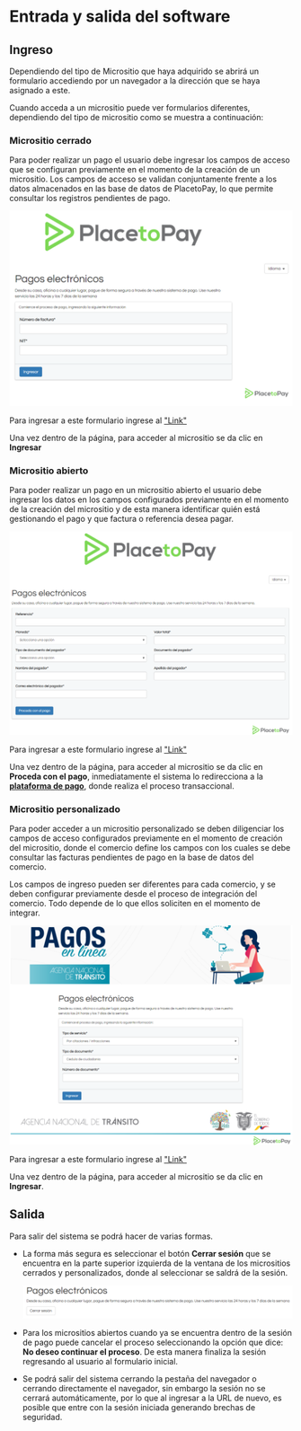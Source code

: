 # Entrada y salida del software

##  Ingreso


Dependiendo del tipo de Micrositio que haya adquirido se abrirá un formulario accediendo por un navegador a la dirección que se haya asignado a este.

Cuando acceda a un micrositio puede ver formularios diferentes, dependiendo del tipo de micrositio como se muestra a continuación:

### Micrositio cerrado

Para poder realizar un pago el usuario debe ingresar los campos de acceso que se configuran previamente en el momento de la creación de un micrositio. Los campos de acceso se validan conjuntamente frente a los datos almacenados en las base de datos de PlacetoPay, lo que permite consultar los registros pendientes de pago.

![loginUser_form](../../images_folder/user_end/login/loginClose_form.png)

Para ingresar a este formulario ingrese al ["Link"](https://sites.placetopay.com/egm/login)

Una vez dentro de la página, para acceder al micrositio se da clic en **Ingresar** 

### Micrositio abierto

Para poder realizar un pago en un micrositio abierto el usuario debe ingresar los datos en los campos configurados previamente en el momento de la creación del micrositio y de esta manera identificar quién está gestionando el pago y que factura o referencia desea pagar.

![loginUser_form](../../images_folder/user_end/login/loginOpen_form.png)

Para ingresar a este formulario ingrese al ["Link"](https://sites.placetopay.com/egm_abierto)

Una vez dentro de la página, para acceder al micrositio se da clic en **Proceda con el pago**, inmediatamente el sistema lo redirecciona a la [**plataforma de pago**](/user_end/actions.md#plataforma-de-pago), donde realiza el proceso transaccional. 

### Micrositio personalizado

Para poder acceder a un micrositio personalizado se deben diligenciar los campos de acceso configurados previamente en el momento de creación del micrositio, donde el comercio define los campos con los cuales se debe consultar las facturas pendientes de pago en la base de datos del comercio.

Los campos de ingreso pueden ser diferentes para cada comercio, y se deben configurar previamente desde el proceso de integración del comercio. Todo depende de lo que ellos soliciten en el momento de integrar. 

![loginUser_form](../../images_folder/user_end/login/loginPerson_form.png)

Para ingresar a este formulario ingrese al ["Link"](https://sites.placetopay.ec/ant/login)


Una vez dentro de la página, para acceder al micrositio se da clic en **Ingresar**.


## Salida

Para salir del sistema se podrá hacer de varias formas.

- La forma más segura es seleccionar el botón **Cerrar sesión**  que se encuentra en la parte superior izquierda de la ventana de los micrositios cerrados y personalizados, donde al seleccionar se saldrá de la sesión.
  
  ![logoutUser_button](../../images_folder/user_end/login/logoutUser_button.png)

- Para los micrositios abiertos cuando ya se encuentra dentro de la sesión de pago puede cancelar el proceso seleccionando la opción que dice: **No deseo continuar el proceso**. De esta manera finaliza la sesión regresando al usuario al formulario inicial.

- Se podrá salir del sistema cerrando la pestaña del navegador o cerrando directamente el navegador, sin embargo la sesión no se cerrará automáticamente, por lo que al ingresar a la URL de nuevo, es posible que entre con la sesión iniciada generando brechas de seguridad. 
